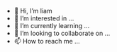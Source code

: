 - 👋 Hi, I’m liam
- 👀 I’m interested in ...
- 🌱 I’m currently learning ...
- 💞️ I’m looking to collaborate on ...
- 📫 How to reach me ...

<!---
iyzcat/iyzcat is a ✨ special ✨ repository because its `README.md` (this file) appears on your GitHub profile.
You can click the Preview link to take a look at your changes.
--->

